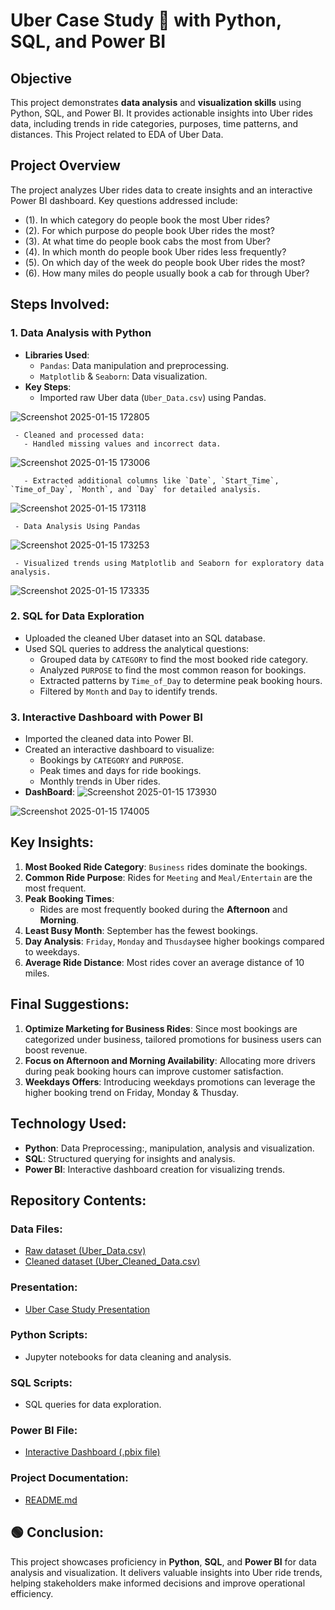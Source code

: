 # Uber Case Study 🚖 with Python, SQL, and Power BI

## Objective
This project demonstrates **data analysis** and **visualization skills** using Python, SQL, and Power BI. It provides actionable insights into Uber rides data, including trends in ride categories, purposes, time patterns, and distances. This Project related to EDA of Uber Data.

## Project Overview
The project analyzes Uber rides data to create insights and an interactive Power BI dashboard. Key questions addressed include:
- (1).    In which category do people book the most Uber rides?
- (2).    For which purpose do people book Uber rides the most?
- (3).    At what time do people book cabs the most from Uber?
- (4).    In which month do people book Uber rides less frequently?
- (5).   On which day of the week do people book Uber rides the most?
- (6).   How many miles do people usually book a cab for through Uber?

## Steps Involved:

### 1. **Data Analysis with Python**
   - **Libraries Used**: 
     - `Pandas`: Data manipulation and preprocessing.
     - `Matplotlib` & `Seaborn`: Data visualization.
   - **Key Steps**:
     - Imported raw Uber data (`Uber_Data.csv`) using Pandas.
    
   ![Screenshot 2025-01-15 172805](https://github.com/user-attachments/assets/7914c54b-ee79-421d-9395-edf74496cae2)

     - Cleaned and processed data:
       - Handled missing values and incorrect data.
      
   ![Screenshot 2025-01-15 173006](https://github.com/user-attachments/assets/90731022-278e-44fd-a63e-66589956edd3)

       - Extracted additional columns like `Date`, `Start_Time`, `Time_of_Day`, `Month`, and `Day` for detailed analysis.
      
   ![Screenshot 2025-01-15 173118](https://github.com/user-attachments/assets/69a25d24-1785-46c7-95de-ac62757b5ff6)

     - Data Analysis Using Pandas
   ![Screenshot 2025-01-15 173253](https://github.com/user-attachments/assets/48b97ee8-3321-45dd-9043-8309792f23ab)

     - Visualized trends using Matplotlib and Seaborn for exploratory data analysis.
   ![Screenshot 2025-01-15 173335](https://github.com/user-attachments/assets/af2884ee-7ce7-40a2-aec8-0ae75c2b5645)

### 2. **SQL for Data Exploration**
   - Uploaded the cleaned Uber dataset into an SQL database.
   - Used SQL queries to address the analytical questions:
     - Grouped data by `CATEGORY` to find the most booked ride category.
     - Analyzed `PURPOSE` to find the most common reason for bookings.
     - Extracted patterns by `Time_of_Day` to determine peak booking hours.
     - Filtered by `Month` and `Day` to identify trends.

### 3. **Interactive Dashboard with Power BI**
   - Imported the cleaned data into Power BI.
   - Created an interactive dashboard to visualize:
     - Bookings by `CATEGORY` and `PURPOSE`.
     - Peak times and days for ride bookings.
     - Monthly trends in Uber rides.
   - **DashBoard**:
![Screenshot 2025-01-15 173930](https://github.com/user-attachments/assets/dc3101b0-4fb0-48ab-8b1b-39923d1bef01)

![Screenshot 2025-01-15 174005](https://github.com/user-attachments/assets/dde8c337-4860-41ad-a6a7-eeea24a973d6)


## Key Insights:
1. **Most Booked Ride Category**: `Business` rides dominate the bookings.
2. **Common Ride Purpose**: Rides for `Meeting` and `Meal/Entertain` are the most frequent.
3. **Peak Booking Times**:
   - Rides are most frequently booked during the **Afternoon** and **Morning**.
4. **Least Busy Month**: September has the fewest bookings.
5. **Day Analysis**:  `Friday`, `Monday` and `Thusday`see higher bookings compared to weekdays.
6. **Average Ride Distance**: Most rides cover an average distance of 10 miles.

## Final Suggestions:
1. **Optimize Marketing for Business Rides**: Since most bookings are categorized under business, tailored promotions for business users can boost revenue.
2. **Focus on Afternoon and Morning Availability**: Allocating more drivers during peak booking hours can improve customer satisfaction.
3. **Weekdays Offers**: Introducing weekdays promotions can leverage the higher booking trend on Friday, Monday & Thusday.

## Technology Used:
- **Python**: Data Preprocessing:, manipulation, analysis and visualization.
- **SQL**: Structured querying for insights and analysis.
- **Power BI**: Interactive dashboard creation for visualizing trends.

## Repository Contents:

### Data Files:
- [Raw dataset (Uber_Data.csv)](path/to/Uber_Data.csv)
- [Cleaned dataset (Uber_Cleaned_Data.csv)](path/to/Uber_Cleaned_Data.csv)

### Presentation:
- [Uber Case Study Presentation](file:///C:/Users/CHANDRASHEKHAR/Downloads/Uber%20Case%20Study%20Presentation.pdf)

### Python Scripts:
- Jupyter notebooks for data cleaning and analysis.

### SQL Scripts:
- SQL queries for data exploration.

### Power BI File:
- [Interactive Dashboard (.pbix file)](path/to/dashboard.pbix)

### Project Documentation:
- [README.md](README.md)


## 🟢 Conclusion:
This project showcases proficiency in **Python**, **SQL**, and **Power BI** for data analysis and visualization. It delivers valuable insights into Uber ride trends, helping stakeholders make informed decisions and improve operational efficiency.

